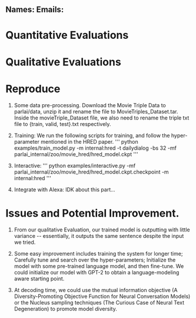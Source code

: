 Names:
Emails:
-------------------------------------------------------------

# Quantitative Evaluations

# Qualitative Evaluations


# Reproduce

1. Some data pre-processing. 
Download the Movie Triple Data to parlai/data, unzip it and rename the file to MovieTriples_Dataset.tar. Inside the movieTriple_Dataset file, we also need to rename the triple txt file to {train, valid, test}.txt respectively. 

2.  Training: 
We run the following scripts for training, and follow the hyper-parameter mentioned in the HRED paper. 
'''
python examples/train_model.py -m internal:hred -t dailydialog -bs 32 -mf parlai_internal/zoo/movie_hred/hred_model.ckpt
'''

3. Interactive: 
'''
python examples/interactive.py -mf parlai_internal/zoo/movie_hred/hred_model.ckpt.checkpoint -m internal:hred
'''

4. Integrate with Alexa: 
IDK about this part... 


# Issues and Potential Improvement. 
1. From our qualitative Evaluation, our trained model is outputting with little variance -- essentially, it outputs the same sentence despite the input we tried. 

2. Some easy improvement includes training the system for longer time; Carefully tune and search over the hyper-parameters; Initialize the model with some pre-trained language model, and then fine-tune. We could initialize our model with GPT-2 to obtain a language-modeling aware starting point. 

3. At decoding time, we could use the mutual information objective (A Diversity-Promoting Objective Function for Neural Conversation Models) or the Nucleus sampling techniques (The Curious Case of Neural Text Degeneration) to promote model diversity. 